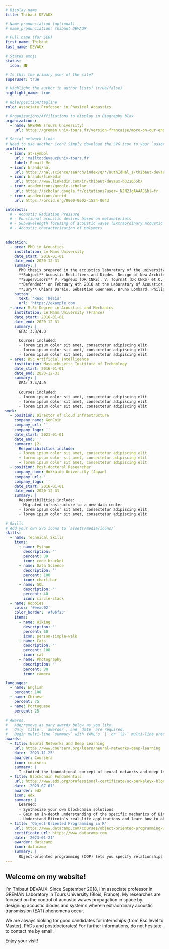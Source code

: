 ```yaml
---
# Display name
title: Thibaut DEVAUX

# Name pronunciation (optional)
# name_pronunciation: Thibaut DEVAUX

# Full name (for SEO)
first_name: Thibaut 
last_name: DEVAUX

# Status emoji
status:
  icon: 🎓

# Is this the primary user of the site?
superuser: true

# Highlight the author in author lists? (true/false)
highlight_name: true

# Role/position/tagline
role: Associate Professor in Physical Acoustics

# Organizations/Affiliations to display in Biography blox
organizations:
  - name: GREMAN (Tours University)
    url: https://greman.univ-tours.fr/version-francaise/more-on-our-english-website

# Social network links
# Need to use another icon? Simply download the SVG icon to your `assets/media/icons/` folder.
profiles:
  - icon: at-symbol
    url: 'mailto:devaux@univ-tours.fr'
    label: E-mail Me
  - icon: brands/hal
    url: https://hal.science/search/index/q/*/authIdHal_s/thibaut-devaux
  - icon: brands/linkedin
    url: https://www.linkedin.com/in/thibaut-devaux-b321655b/
  - icon: academicons/google-scholar
    url: https://scholar.google.fr/citations?user=_NJN2JgAAAAJ&hl=fr
  - icon: academicons/orcid
    url: https://orcid.org/0000-0002-1524-0643

interests:
  # - Acoustic Radiation Pressure
  # - Functional acoustic devices based on metamaterials
  # - Subwavelength focusing of acoustic waves (Extraordinary Acoustic Transmission)
  # - Acoustic characterization of polymers

​
education:
  - area: PhD in Acoustics
    institution: Le Mans University
    date_start: 2016-01-01
    date_end: 2020-12-31
    summary: |
      PhD thesis prepared in the acoustics laboratory of the university of Le Mans : L.A.U.M (France).
      **Subject** Acoustic Rectifiers and Diodes  Design of New Architectures, Theories and Experiments
      **Supervisors** V. Pagneux (DR CNRS), V. Tournat (DR CNRS) et O. Richoux (Prof.)
      **Defended** on February 4th 2016 at the Laboratory of Acoustics at University of Maine, Le Mans, France.
      **Jury** Chiara Daraio, Sébastion Guenneau, Bruno Lombard, Philippe Pouliguen, Dominique Fattaccioli, Vincent Pagneux, Vincent Tournat and Olivier Richoux.
    button:
      text: 'Read Thesis'
      url: 'https://example.com'
  - area: M.Sc Degree in Acoustics and Mechanics 
    institution: Le Mans University (France) 
    date_start: 2016-01-01
    date_end: 2020-12-31
    summary: |
      GPA: 3.8/4.0

      Courses included:
      - lorem ipsum dolor sit amet, consectetur adipiscing elit
      - lorem ipsum dolor sit amet, consectetur adipiscing elit
      - lorem ipsum dolor sit amet, consectetur adipiscing elit
  - area: BSc Artificial Intelligence
    institution: Massachusetts Institute of Technology
    date_start: 2016-01-01
    date_end: 2020-12-31
    summary: |
      GPA: 3.4/4.0
      
      Courses included:
      - lorem ipsum dolor sit amet, consectetur adipiscing elit
      - lorem ipsum dolor sit amet, consectetur adipiscing elit
      - lorem ipsum dolor sit amet, consectetur adipiscing elit
work:
  - position: Director of Cloud Infrastructure
    company_name: GenCoin
    company_url: ''
    company_logo: ''
    date_start: 2021-01-01
    date_end: ''
    summary: |2-
      Responsibilities include:
      - lorem ipsum dolor sit amet, consectetur adipiscing elit
      - lorem ipsum dolor sit amet, consectetur adipiscing elit
      - lorem ipsum dolor sit amet, consectetur adipiscing elit
  - position: Post-doctoral Researcher
    company_name: Hokkaido University (Japan)
    company_url: ''
    company_logo: ''
    date_start: 2016-01-01
    date_end: 2020-12-31
    summary: |
      Responsibilities include:
      - Migrated infrastructure to a new data center
      - lorem ipsum dolor sit amet, consectetur adipiscing elit
      - lorem ipsum dolor sit amet, consectetur adipiscing elit

# Skills
# Add your own SVG icons to `assets/media/icons/`
skills:
  - name: Technical Skills
    items:
      - name: Python
        description: ''
        percent: 80
        icon: code-bracket
      - name: Data Science
        description: ''
        percent: 100
        icon: chart-bar
      - name: SQL
        description: ''
        percent: 40
        icon: circle-stack
  - name: Hobbies
    color: '#eeac02'
    color_border: '#f0bf23'
    items:
      - name: Hiking
        description: ''
        percent: 60
        icon: person-simple-walk
      - name: Cats
        description: ''
        percent: 100
        icon: cat
      - name: Photography
        description: ''
        percent: 80
        icon: camera

languages:
  - name: English
    percent: 100
  - name: Chinese
    percent: 75
  - name: Portuguese
    percent: 25

# Awards.
#   Add/remove as many awards below as you like.
#   Only `title`, `awarder`, and `date` are required.
#   Begin multi-line `summary` with YAML's `|` or `|2-` multi-line prefix and indent 2 spaces below.
awards:
  - title: Neural Networks and Deep Learning
    url: https://www.coursera.org/learn/neural-networks-deep-learning
    date: '2023-11-25'
    awarder: Coursera
    icon: coursera
    summary: |
      I studied the foundational concept of neural networks and deep learning. By the end, I was familiar with the significant technological trends driving the rise of deep learning; build, train, and apply fully connected deep neural networks; implement efficient (vectorized) neural networks; identify key parameters in a neural network’s architecture; and apply deep learning to your own applications.
  - title: Blockchain Fundamentals
    url: https://www.edx.org/professional-certificate/uc-berkeleyx-blockchain-fundamentals
    date: '2023-07-01'
    awarder: edX
    icon: edx
    summary: |
      Learned:
      - Synthesize your own blockchain solutions
      - Gain an in-depth understanding of the specific mechanics of Bitcoin
      - Understand Bitcoin’s real-life applications and learn how to attack and destroy Bitcoin, Ethereum, smart contracts and Dapps, and alternatives to Bitcoin’s Proof-of-Work consensus algorithm
  - title: 'Object-Oriented Programming in R'
    url: https://www.datacamp.com/courses/object-oriented-programming-with-s3-and-r6-in-r
    certificate_url: https://www.datacamp.com
    date: '2023-01-21'
    awarder: datacamp
    icon: datacamp
    summary: |
      Object-oriented programming (OOP) lets you specify relationships between functions and the objects that they can act on, helping you manage complexity in your code. This is an intermediate level course, providing an introduction to OOP, using the S3 and R6 systems. S3 is a great day-to-day R programming tool that simplifies some of the functions that you write. R6 is especially useful for industry-specific analyses, working with web APIs, and building GUIs.
---
```


## Welcome on my website!
I’m Thibaut DEVAUX. Since September 2018, I'm associate professor in GREMAN Laboratory in Tours University (Blois, France).
My researches are focused on the control of acoustic waves propagation in space by designing acoustic diodes and systems wherein extraordinary acoustic transmission (EAT) phenomena occur.

We are always looking for good candidates for internships (from Bsc level to Master), PhDs and postdoctorates! For further informations, do not hesitate to contact me by email. 

Enjoy your visit!
